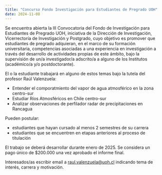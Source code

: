 ```yaml
---
title: "Concurso Fondo Investigación para Estudiantes de Pregrado UOH"
date: 2024-11-08
---
```


Se encuentra abierta la III Convocatoria del Fondo de Investigación para Estudiantes de Pregrado UOH, iniciativa de la Dirección de Investigación, Vicerrectoría de Investigación y Postgrado, cuyo objetivo es promover que estudiantes de pregrado adquieran, en el marco de su formación universitaria, competencias asociadas a una experiencia en investigación a través del desarrollo de actividades propias de este ámbito, bajo la supervisión de un/a investigador/a adscrito/a a alguno de los Institutos (académico/a y/o postdoctorante). 

El o la estudiante trabajará en alguno de estos temas bajo la tutela del profesor Raúl Valenzuela:

* Entender el comporatmiento del vapor de agua atmosférico en la zona centro-sur
* Estudiar Ríos Atmosféricos en Chile centro-sur
* Analizar observaciones de perfilador radar de precipitaciones en Rancagua

Pueden postular: 
* estudiantes que hayan cursado al menos 2 semestres de su carrera
* estudiantes que se encuentren en etapas anteriores al proceso de titulación

El trabajo se deberá desarrollar durante enero de 2025. Se considera un pago único de $200.000 una vez aprobado el informe final.

Interesados/as escribir email a raul.valenzuela@uoh.cl indicando tema de interés, carrera y motivación.

